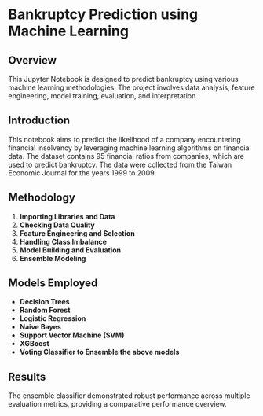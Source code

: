 # Bankruptcy Prediction using Machine Learning

## Overview

This Jupyter Notebook is designed to predict bankruptcy using various machine learning methodologies. The project involves data analysis, feature engineering, model training, evaluation, and interpretation.

## Introduction

This notebook aims to predict the likelihood of a company encountering financial insolvency by leveraging machine learning algorithms on financial data. The dataset contains 95 financial ratios from companies, which are used to predict bankruptcy. The data were collected from the Taiwan Economic Journal for the years 1999 to 2009.

## Methodology

1. **Importing Libraries and Data**
2. **Checking Data Quality**
3. **Feature Engineering and Selection**
4. **Handling Class Imbalance**
5. **Model Building and Evaluation**
6. **Ensemble Modeling**

## Models Employed

- **Decision Trees**
- **Random Forest**
- **Logistic Regression**
- **Naive Bayes**
- **Support Vector Machine (SVM)**
- **XGBoost**
- **Voting Classifier to Ensemble the above models**

## Results

The ensemble classifier demonstrated robust performance across multiple evaluation metrics, providing a comparative performance overview.
